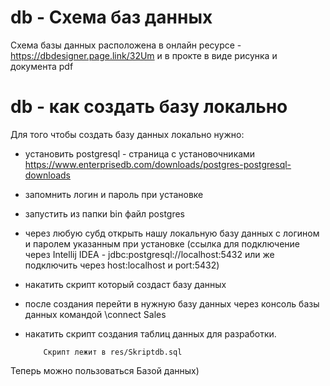 # db - Схема баз данных 

Схема базы данных расположена в онлайн ресурсе - https://dbdesigner.page.link/32Um и в прокте в виде рисунка и документа pdf

# db - как создать базу локально

Для того чтобы создать базу данных локально нужно:
- установить postgresql - страница с установочниками https://www.enterprisedb.com/downloads/postgres-postgresql-downloads
- запомнить логин и пароль при установке
- запустить из папки bin файл postgres
- через любую субд открыть нашу локальную базу данных с логином и паролем указанным при установке 
(ссылка для подключение через Intellij IDEA - jdbc:postgresql://localhost:5432 или же подключить через host:localhost и port:5432)
- накатить скрипт который создаст базу данных 
- после создания перейти в нужную базу данных через консоль базы данных командой \connect Sales
- накатить скрипт создания таблиц данных для разработки.

          Скрипт лежит в res/Skriptdb.sql
          
Теперь можно пользоваться Базой данных)



